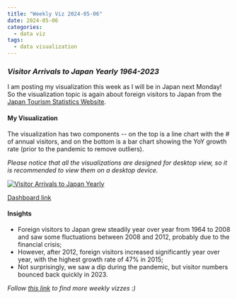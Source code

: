```yaml
---
title: "Weekly Viz 2024-05-06"
date: 2024-05-06
categories:
  - data viz
tags:
  - data visualization
---
```


### *Visitor Arrivals to Japan Yearly 1964-2023*

I am posting my visualization this week as I will be in Japan next Monday! So the visualization topic is again about foreign visitors to Japan from the [Japan Tourism Statistics Website](https://statistics.jnto.go.jp/en/graph/#graph--inbound--travelers--transition).  

#### My Visualization

The visualization has two components -- on the top is a line chart with the # of annual visitors, and on the bottom is a bar chart showing the YoY growth rate (prior to the pandemic to remove outliers).  

*Please notice that all the visualizations are designed for desktop view, so it is recommended to view them on a desktop device.*  

<div class='tableauPlaceholder' id='viz1714716130622' style='position: relative'>
  <noscript><a href='#'>
    <img alt='Visitor Arrivals to Japan Yearly ' src='https:&#47;&#47;public.tableau.com&#47;static&#47;images&#47;20&#47;20240506VisitorArrivalstoJapanYearly1964-2023&#47;VisitorArrivalstoJapanYearly&#47;1_rss.png' style='border: none' />
  </a></noscript>
  <object class='tableauViz'  style='display:none;'>
    <param name='host_url' value='https%3A%2F%2Fpublic.tableau.com%2F' /> 
    <param name='embed_code_version' value='3' />
    <param name='site_root' value='' />
    <param name='name' value='20240506VisitorArrivalstoJapanYearly1964-2023&#47;VisitorArrivalstoJapanYearly' />
    <param name='tabs' value='no' />
    <param name='toolbar' value='yes' />
    <param name='static_image' value='https:&#47;&#47;public.tableau.com&#47;static&#47;images&#47;20&#47;20240506VisitorArrivalstoJapanYearly1964-2023&#47;VisitorArrivalstoJapanYearly&#47;1.png' />
    <param name='animate_transition' value='yes' />
    <param name='display_static_image' value='yes' />
    <param name='display_spinner' value='yes' />
    <param name='display_overlay' value='yes' />
    <param name='display_count' value='yes' />
    <param name='language' value='en-US' />
    <param name='filter' value='publish=yes' />
  </object></div>          
  <script type='text/javascript'>      
    var divElement = document.getElementById('viz1714716130622');      
    var vizElement = divElement.getElementsByTagName('object')[0];      
    if ( divElement.offsetWidth > 800 ) { vizElement.style.width='800px';vizElement.style.height='627px';} else if ( divElement.offsetWidth > 500 ) { vizElement.style.width='800px';vizElement.style.height='627px';} else { vizElement.style.width='100%';vizElement.style.height='727px';}            
    var scriptElement = document.createElement('script');        
    scriptElement.src = 'https://public.tableau.com/javascripts/api/viz_v1.js';   
    vizElement.parentNode.insertBefore(scriptElement, vizElement);          
  </script>

[Dashboard link](https://public.tableau.com/views/20240506VisitorArrivalstoJapanYearly1964-2023/VisitorArrivalstoJapanYearly?:language=en-US&publish=yes&:sid=&:display_count=n&:origin=viz_share_link)
  
#### Insights
* Foreign visitors to Japan grew steadily year over year from 1964 to 2008 and saw some fluctuations between 2008 and 2012, probably due to the financial crisis;
* However, after 2012, foreign visitors increased significantly year over year, with the highest growth rate of 47% in 2015;
* Not surprisingly, we saw a dip during the pandemic, but visitor numbers bounced back quickly in 2023.  
  
  
*Follow [this link](https://yudong-94.github.io/personal-website/project/WeeklyViz2024/) to find more weekly vizzes :)*
